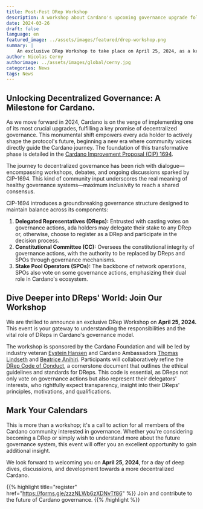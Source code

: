 ```yaml
---
title: Post-Fest DRep Workshop
description: A workshop about Cardano's upcoming governance upgrade following the Buidler Fest, hosted by Cardano Ambassadors and sponsored by the Cardano Foundation.
date: 2024-03-26
draft: false
language: en
featured_image: ../assets/images/featured/drep-workshop.png
summary: |
    An exclusive DRep Workshop to take place on April 25, 2024, as a key part of Cardano's move towards decentralized governance, outlined in CIP-1694. This event aims to deepen understanding of the DRep role in governance, inviting community members to contribute to the refinement of the DRep Code of Conduct and to engage in shaping Cardano's governance future.
author: Nicolas Cerny
authorimage: ../assets/images/global/cerny.jpg
categories: News
tags: News
---
```


## Unlocking Decentralized Governance: A Milestone for Cardano.

As we move forward in 2024, Cardano is on the verge of implementing one of its most crucial upgrades, fulfilling a key promise of decentralized governance. This monumental shift empowers every ada holder to actively shape the protocol's future, beginning a new era where community voices directly guide the Cardano journey. The foundation of this transformative phase is detailed in the [Cardano Improvement Proposal (CIP) 1694](https://cips.cardano.org/cip/CIP-1694).

The journey to decentralized governance has been rich with dialogue—encompassing workshops, debates, and ongoing discussions sparked by CIP-1694. This kind of community input underscores the real meaning of healthy governance systems—maximum inclusivity to reach a shared consensus.

CIP-1694 introduces a groundbreaking governance structure designed to maintain balance across its components:

1. **Delegated Representatives (DReps):** Entrusted with casting votes on governance actions, ada holders may delegate their stake to any DRep or, otherwise, choose to register as a DRep and participate in the decision process.
2. **Constitutional Committee (CC):** Oversees the constitutional integrity of governance actions, with the authority to be replaced by DReps and SPOs through governance mechanisms.
3. **Stake Pool Operators (SPOs):** The backbone of network operations, SPOs also vote on some governance actions, emphasizing their dual role in Cardano's ecosystem.

## Dive Deeper into DReps' World: Join Our Workshop

We are thrilled to announce an exclusive DRep Workshop on **April 25, 2024.** This event is your gateway to understanding the responsibilities and the vital role of DReps in Cardano's governance model.

The workshop is sponsored by the Cardano Foundation and will be led by industry veteran [Eystein Hansen](https://twitter.com/adanorthpool) and Cardano Ambassadors [Thomas Lindseth](https://twitter.com/ThomasNordicADA) and [Beatrice Anihiri](https://twitter.com/BeatriceAnihiri). Participants will collaboratively refine the [DRep Code of Conduct](https://docs.google.com/document/d/1uyCOzWO9uk71GRlCv_UT08Rt3kGBQMXFDXF3iiXejjU/edit), a cornerstone document that outlines the ethical guidelines and standards for DReps. This code is essential, as DReps not only vote on governance actions but also represent their delegators' interests, who rightfully expect transparency, insight into their DReps' principles, motivations, and qualifications.

## Mark Your Calendars

This is more than a workshop; it's a call to action for all members of the Cardano community interested in governance. Whether you're considering becoming a DRep or simply wish to understand more about the future governance system, this event will offer you an excellent opportunity to gain additional insight.

We look forward to welcoming you on **April 25, 2024**, for a day of deep dives, discussions, and development towards a more decentralized Cardano.

{{% highlight title="register" href="https://forms.gle/zzzNLWb6zXDNvTf86" %}}
Join and contribute to the future of Cardano governance.
{{% /highlight %}}
